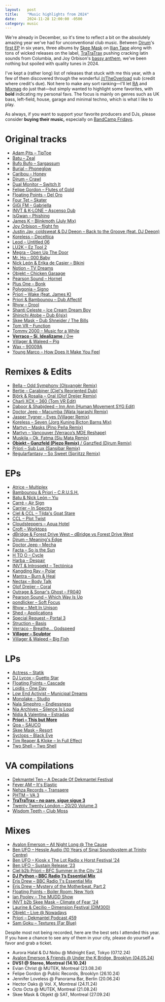 ```yaml
---
layout:   post
title:    "Music highlights from 2024"
date:     2024-11-28 12:00:00 -0500
category: music
---
```


We're already in December, so it's time to reflect a bit on the absolutely amazing year we've had for unconventional club music. Between [Djrum](https://www.youtube.com/watch?v=CKfy0uzQpfA)'s [first EP](https://djrum.bandcamp.com/album/meanings-edge) in six years, three albums by [Skee Mask](https://www.youtube.com/watch?v=-xSWEzKFmLQ) on [Ilian Tape](https://iliantape.bandcamp.com) along with tons of wicked releases on the label, [TraTraTrax](https://tratratrax.bandcamp.com/) pushing cracking latin sounds from Columbia, and Joy Orbison's [bassy anthem](https://tossportal.bandcamp.com/track/flight-fm), we've been nothing but spoiled with quality tunes in 2024.

I've kept a (rather long) list of releases that stuck with me this year, with a few of them discovered through the wonderful [/r/TheOverload](https://reddit.com/r/theoverload/) sub (credit where credit's due). Not here to make any sort ranking—I'll let [RA](https://ra.co/) and [Mixmag](https://mixmag.net/) do just that—but simply wanted to highlight some favorites, with **bold** indicating my personal favs. The focus is mainly on genres such as UK bass, left-field, house, garage and minimal techno, which is what I like to play.

As always, if you want to support your favorite producers and DJs, please consider **buying their music,** especially on [BandCamp Fridays](https://isitbandcampfriday.com/).

# Original tracks

* [Adam Pits – TipToe](https://spacelab.bandcamp.com/track/tiptoe)
* [Batu – Zeal](https://batutimedance.bandcamp.com/track/zeal)
* [Bufo Bufo – Sargassum](https://klassewrecks.bandcamp.com/track/sargassum)
* [Burial – Phoneglow](https://burial.bandcamp.com/track/burial-phoneglow)
* [Caribou – Honey](https://caribouband.bandcamp.com/track/honey)
* [Djrum – Crawl](https://djrum.bandcamp.com/track/crawl)
* [Dual Monitor – Switch It](https://hardlinesounds.bandcamp.com/track/switch-it)
* [Felipe Gordon – Flutes of Gold](https://felipegordon.bandcamp.com/album/flutes-of-gold)
* [Floating Points – Del Oro](https://floatingpoints.bandcamp.com/album/del-oro)
* [Four Tet – Skater](https://fourtet.bandcamp.com/album/three)
* [GiGi FM – Gabriella](https://gigifm.bandcamp.com/album/movimiento)
* [INVT & K-LONE – Ascenso Dub](https://invt.bandcamp.com/track/ascenso-dub)
* [IsGwan – Phishing](https://isgwan.bandcamp.com/track/phishing)
* [James K – Blinkmoth (July Mix)](https://jameskmusic.bandcamp.com/album/blinkmoth-july-mix)
* [Joy Orbison – flight fm](https://tossportal.bandcamp.com/track/flight-fm)
* [Justin Jay, coldsweat & DJ Deeon – Back to the Groove (feat. DJ Deeon)](https://hotmeal.bandcamp.com/track/back-to-the-groove-feat-dj-deeon)
* [Koreless – Deceltica](https://koreless.bandcamp.com/album/deceltica)
* [Leod – Untitled 06](https://leodtrax.bandcamp.com/track/untitled-06)
* [LU2K – Ez Tool 2](https://nehzarecords.bandcamp.com/track/ez-tool-2)
* [Megra – Open Up The Door](https://megra.bandcamp.com/album/open-up-the-door)
* [Mr. Ho – 000 Baby](https://klassewrecks.bandcamp.com/track/000-baby)
* [Nick León & Erika de Casier – Bikini](https://nicknoexit.bandcamp.com/track/bikini)
* [Notion – TV Dreams](https://notiondj.bandcamp.com/track/tv-dreams)
* [Objekt – Chicken Garaage](https://objekt.bandcamp.com/track/chicken-garaage)
* [Pearson Sound – Hornet](https://pearsonsound.bandcamp.com/track/hornet)
* [Plus One – Bonk](https://araisaris.bandcamp.com/track/bonk)
* [Polygonia – Signo](https://dekmantel.bandcamp.com/track/signo)
* [Priori – Wake (feat. James K)](https://prioricamp.bandcamp.com/track/wake-ft-james-k)
* [Priori & Bambounou – Dub Affectif](https://bambounouofficial.bandcamp.com/track/dub-affectif)
* [Rhyw – Drool](https://rhyw.bandcamp.com/track/drool)
* [Shanti Celeste – Ice Cream Dream Boy](https://shanticeleste.bandcamp.com/track/ice-cream-dream-boy)
* [Shinichi Atobe – Dub 6(six)](https://www.youtube.com/watch?v=OwvltlSAiJE)
* [Skee Mask – Dub Shneider / The Bills](https://iliantape.bandcamp.com/album/iss010-iss010)
* [Tom VR – Function](https://tomvr.bandcamp.com/track/function)
* [Tommy 2000 – Music for a While](https://shybairns.bandcamp.com/track/music-for-a-while)
* [**Verraco – Sí, Idealízame** / 0∞](https://verraco.bandcamp.com/album/breathe-godspeed)
* [Villager & Waleed – Pig](https://villagersound.bandcamp.com/track/pig)
* [Wax – 90009A](https://wax10001.bandcamp.com/track/90009a)
* [Young Marco – How Does It Make You Feel](https://dekmantel.bandcamp.com/track/how-does-it-make-you-feel)

# Remixes & Edits

* [Bella – Odd Symphony (Olsvang​è​r Remix)](https://sallyc.bandcamp.com/track/odd-symphony-olsvang-r-remix)
* [Bertie – Carabiner (Ciel's Reoriented Dub)](https://bertieau.bandcamp.com/track/carabiner-ciels-reoriented-dub-2)
* [Björk & Rosalía – Oral (Olof Dreijer Remix)](https://bjork.bandcamp.com/track/oral-olof-dreijer-remix)
* [Charli XCX – 360 (Tom VR Edit)](https://tomvr.bandcamp.com/track/charli-xcx-360-tom-vr-edit)
* [Daboor & Shabjdeed – Inn Ann (Human Movement SYG Edit)](https://humanmovement.bandcamp.com/track/daboor-shabjdeed-inn-ann-human-movement-syg-edit)
* [Doctor Jeep – Macumba (Wata Igarashi Remix)](https://doctorjeep.bandcamp.com/track/macumba-wata-igarashi-remix)
* [Jasper Tygner – Eyes (Villager Remix)](https://jaspertygner.bandcamp.com/album/eyes-villager-remix)
* [Koreless – Seven (Jorg Kuning Bicton Barns Mix)](https://koreless.bandcamp.com/track/seven-jorg-kuning-bicton-barns-mix-1)
* [Martyn – Masks (Pino Peña Remix)](https://pinopena.bandcamp.com/album/pino-pe-a-remixes-vol-1-2)
* [Martyn – Vancouver (Verraco’s MDE Reshape)](https://martyn.bandcamp.com/album/vancouver-verraco-rhyw-remixes)
* [Muskila – Ok, Fatma (Siu Mata Remix)](https://muskila.bandcamp.com/album/ok-fatma)
* [**Objekt – Ganzfeld (Piezo Remix)** / Ganzfled (Djrum Remix)](https://objekt.bandcamp.com/album/ganzfeld)
* [Priori – Sub Lux (Sansibar Remix)](https://kalaharioystercult.bandcamp.com/track/sub-lux-sansibar-remix)
* [Regularfantasy – So Sweet (Spriitzz Remix)](https://regularfantasy.bandcamp.com/album/so-sweet-spriitzz-remix)

# EPs

* [Atrice – Multiplex](https://iliantape.bandcamp.com/album/it061-multiplex)
* [Bambounou & Priori – C.R.U.S.H.](https://bambounouofficial.bandcamp.com/album/c-r-u-s-h)
* [Batu & Nick León – Yiu](https://batunickleon.bandcamp.com/album/yiu)
* [Carré – Air Sign](https://specrecords.bandcamp.com/album/carre-air-sign-spe-c-015-20)
* [Carrier – In Spectra](https://0207carrier.bandcamp.com/album/in-spectra)
* [Ciel & CCL – Tilda's Goat Stare](https://naffrecordings.bandcamp.com/album/tildas-goat-stare)
* [CCL – Plot Twist](https://cclurl.bandcamp.com/album/plot-twist)
* [Cloudsteppers – Aqua Hotel](https://cloudsteppers-ca.bandcamp.com/album/aqua-hotel-ep)
* [Croft – Worktops](https://croftnolara.bandcamp.com/album/worktops)
* [dBridge & Forest Drive West – dBridge vs Forest Drive West](https://exitrecordsuk.bandcamp.com/album/exitvs009-dbridge-vs-forest-drive-west)
* [Djrum – Meaning's Edge](https://djrum.bandcamp.com/album/meanings-edge)
* [Doctor Jeep – Mecha](https://doctorjeep.bandcamp.com/album/mecha)
* [Facta – So is the Sun](https://facta.bandcamp.com/album/so-is-the-sun)
* [H TO O – Cycle](https://htoo.bandcamp.com/album/cycle)
* [Harba – Despair](https://harba.bandcamp.com/album/despair-ep-2)
* [INVT & Introspekt – Tectónica](https://invt.bandcamp.com/album/opm007-invt-x-introspekt-tectonica)
* [Kangding Ray – Polar](https://kangdingray.bandcamp.com/album/polar-ep)
* [Mantra – Burn & Heal](https://iliantape.bandcamp.com/album/itx032-burn-heal)
* [Nectax – Body Talk](https://nectax.bandcamp.com/album/body-talk-ep)
* [Olof Dreijer – Coral](https://olofdreijer.bandcamp.com/album/coral)
* [Outrage & Sonar's Ghost – FR040](https://futureretrolondon.bandcamp.com/album/fr040)
* [Pearson Sound – Which Way Is Up](https://pearsonsound.bandcamp.com/album/which-way-is-up)
* [pondlicker – Soft Focus](https://naffrecordings.bandcamp.com/album/soft-focus)
* [Rhyw – Melt In Unison](https://rhyw.bandcamp.com/album/melt-in-unison)
* [Shed – Applications](https://iliantape.bandcamp.com/album/it067-applications)
* [Special Request – Portal 3](https://specialrequest187.bandcamp.com/album/sr189-portal-3)
* [Struction – Basis](https://iliantape.bandcamp.com/album/itx033-basis)
* [Verraco – Breathe... Godspeed](https://verraco.bandcamp.com/album/breathe-godspeed)
* **[Villager – Sculptor](https://villagersound.bandcamp.com/album/sculptor-ep)**
* [Villager & Waleed – Big Fish](https://villagersound.bandcamp.com/album/big-fish-ep)

# LPs

* [Actress – Statik](https://actress.bandcamp.com/album/statik)
* [DJ Lycox – Guetto Star](https://principediscos.bandcamp.com/album/guetto-star)
* [Floating Points – Cascade](https://floatingpoints.bandcamp.com/album/cascade)
* [Loidis – One Day](https://huercosplonk.bandcamp.com/album/one-day)
* [Low End Activist – Municipal Dreams](https://lowendactivist.bandcamp.com/album/municipal-dreams)
* [Monolake – Studio](https://roberthenke.bandcamp.com/album/studio)
* [Nala Sinephro – Endlessness](https://nalasinephro.bandcamp.com/album/endlessness)
* [Nia Archives – Silence Is Loud](https://archives-nia.bandcamp.com/album/silence-is-loud)
* [Nídia & Valentina – Estradas](https://nidiavalentina.bandcamp.com/album/estradas)
* **[Priori – This but More](https://prioricamp.bandcamp.com/album/this-but-more)**
* [Qoa – SAUCO](https://qoaqoa.bandcamp.com/album/sauco-2)
* [Skee Mask – Resort](https://iliantape.bandcamp.com/album/itlp19-resort)
* [Syclops – Black Eye](https://syclopsbubbleteasecommunications.bandcamp.com/album/black-eye)
* [Tim Reaper & Kloke – In Full Effect](https://timreaper.bandcamp.com/album/in-full-effect)
* [Two Shell – Two Shell](https://twoshell.bandcamp.com/album/two-shell-1)

# VA compilations

* [Dekmantel Ten – A Decade Of Dekmantel Festival](https://dekmantel.bandcamp.com/album/dekmantel-ten-a-decade-of-dekmantel-festival)
* [Fever AM – It's Elastic](https://feveram.bandcamp.com/album/its-elastic)
* [Nehza Records – Transaere](https://nehzarecords.bandcamp.com/album/transaere)
* [PHTM – VA 3](https://phtm.bandcamp.com/album/phtm-va-3)
* **[TraTraTrax – no pare, sigue sigue 3](https://tratratrax.bandcamp.com/album/no-pare-sigue-sigue-3)**
* [Twenty Twenty London – 20​​​/​​​20 Volume 3](https://twtwlondon.bandcamp.com/album/20-20-volume-3-l-p)
* [Wisdom Teeth – Club Moss](https://wisdomteethuk.bandcamp.com/album/club-moss)

# Mixes

* [Avalon Emerson – All Night Long @ The Cause](https://www.youtube.com/watch?v=kPisPrHSwb4)
* [Ben UFO – Hessle Audio (10 Years of Sinai Soundsystem at Trinity Centre)](https://soundcloud.com/rinsefm/hessleaudio041124)
* [Ben UFO – Kiosk x The Lot Radio x Horst Festival ’24](https://soundcloud.com/kioskradio/ben-ufo-kiosk-x-the-lot-radio)
* [Ben UFO – Sustain Release ’23](https://soundcloud.com/benufo/ben-ufo-sustain-release-23)
* [Ciel b2b Priori – BFC Summer in the City '24](https://soundcloud.com/breakfast-club-music-1/ciel-b2b-priori-bfc-summer-in-the-city-2024-der-hintergarten-1)
* **[DJ Python – BBC Radio 1’s Essential Mix](https://soundcloud.com/djpythonessentialmix2024/dj-python-essential-mix-2024-01-20)**
* [Eris Drew – BBC Radio 1's Essential Mix](https://soundcloud.com/pitchford-walk/eris-drewget-essential-mix)
* [Eris Drew – Mystery of the Motherbeat, Part 2](https://soundcloud.com/eris-drew/eris-drew-mystery-of-the-motherbeat-vol-2-3)
* [Floating Points – Boiler Room: New York](https://www.youtube.com/watch?v=kiy05zewUpg)
* [Ian Pooley – The MUDD Show](https://www.youtube.com/watch?v=QWl5-f06CdI)
* [INVT b2b Skee Mask – Climate of Fear ’24](https://soundcloud.com/climate-of-fear/invt-b2b-skee-mask-climate-of-fear)
* [Laurine & Cecilio – Dimension Festival (DIM300)](https://soundcloud.com/dimensionsfestival/dim300-laurine-cecilio)
* [Objekt – Live @ Nowadays](https://soundcloud.com/keinobjekt/sets/dj-set-at-nowadays-ny-7-april)
* [Priori – Dekmantel Podcast 459](https://soundcloud.com/dkmntl/dekmantel-podcast-459-priori)
* [Sam Goku – Textures (Far Blue)](https://soundcloud.com/farblue/a-far-blue-concept-by-sam-goku-textures)

Despite most not being recorded, here are the best sets I attended this year. If you have a chance to see any of them in your city, please do yourself a favor and grab a ticket.

* Aurora Halal & DJ Nobu @ Midnight East, Tokyo (07.12.24)
* [Avalon Emerson & Friends @ Under the K Bridge, Brooklyn (04.05.24)](https://www.youtube.com/watch?v=uFwB4tEM-EY)
* **DVS1 @ Stereo, Montreal (14.10.24)**
* Evian Christ @ MUTEK, Montreal (23.08.24)
* Felipe Gordon @ Public Records, Brooklyn (26.10.24)
* Jennifer Loveless @ Panorama Bar, Berlin (20.06.24)
* Hector Oaks @ Vol. X, Montreal (24.11.24)
* Octo Octa @ MUTEK, Montreal (21.08.24)
* Skee Mask & Objekt @ SAT, Montreal (27.09.24)